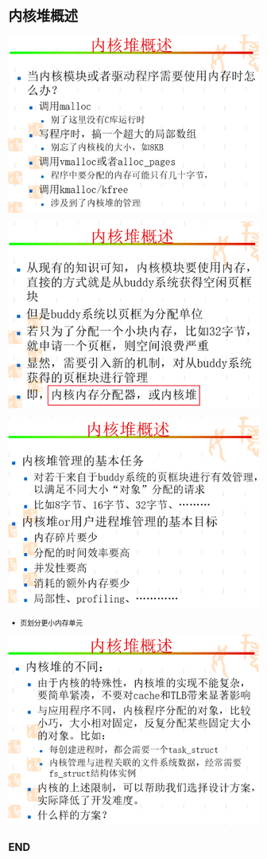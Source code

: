 # 内核堆概述

![1532251023735.png](image/1532251023735.png)

![1532251249755.png](image/1532251249755.png)

![1532251263744.png](image/1532251263744.png)

* 页划分更小内存单元

![1532251301728.png](image/1532251301728.png)


## END
